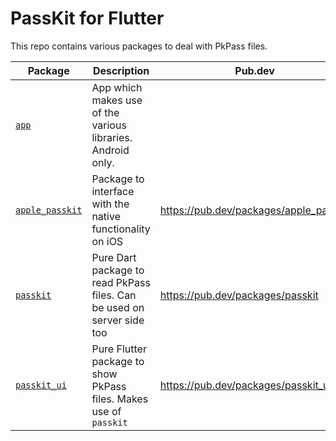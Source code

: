 # PassKit for Flutter

This repo contains various packages to deal with PkPass files.

| Package                          | Description                                                            | Pub.dev                                |
|----------------------------------|------------------------------------------------------------------------|----------------------------------------|
| [`app`](app)                     | App which makes use of the various libraries. Android only.            |                                        |
| [`apple_passkit`](apple_passkit) | Package to interface with the native functionality on iOS              | https://pub.dev/packages/apple_passkit |
| [`passkit`](passkit)             | Pure Dart package to read PkPass files. Can be used on server side too | https://pub.dev/packages/passkit       |
| [`passkit_ui`](passkit_ui)       | Pure Flutter package to show PkPass files. Makes use of `passkit`      | https://pub.dev/packages/passkit_ui    |
